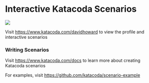 # Interactive Katacoda Scenarios

[![](http://shields.katacoda.com/katacoda/davidhoward/count.svg)](https://www.katacoda.com/davidhoward "Get your profile on Katacoda.com")

Visit https://www.katacoda.com/davidhoward to view the profile and interactive scenarios

### Writing Scenarios
Visit https://www.katacoda.com/docs to learn more about creating Katacoda scenarios

For examples, visit https://github.com/katacoda/scenario-example
